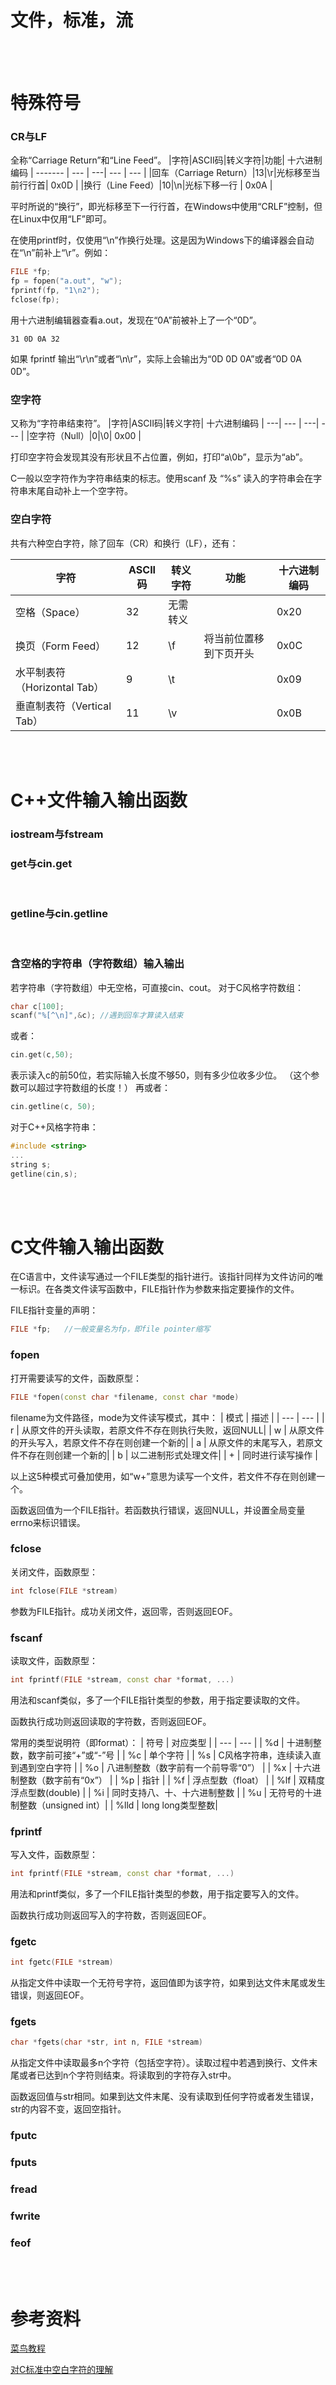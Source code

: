 # 文件，标准，流

<br/><br/>


# 特殊符号
### CR与LF
全称“Carriage Return”和“Line Feed”。
|字符|ASCII码|转义字符|功能| 十六进制编码
| ------- | --- | ---| --- | --- |
|回车（Carriage Return）|13|\r|光标移至当前行行首| 0x0D |
|换行（Line Feed）|10|\n|光标下移一行      | 0x0A |


平时所说的“换行”，即光标移至下一行行首，在Windows中使用“CRLF”控制，但在Linux中仅用“LF”即可。

在使用printf时，仅使用“\n”作换行处理。这是因为Windows下的编译器会自动在“\n”前补上“\r”。例如：
```cpp
FILE *fp;
fp = fopen("a.out", "w");
fprintf(fp, "1\n2");
fclose(fp);
```
用十六进制编辑器查看a.out，发现在“0A”前被补上了一个“0D”。
```
31 0D 0A 32
```

如果 fprintf 输出“\r\n”或者“\n\r”，实际上会输出为“0D 0D 0A”或者“0D 0A 0D”。

### 空字符
又称为“字符串结束符”。
|字符|ASCII码|转义字符| 十六进制编码
| ---| --- | ---| --- |
|空字符（Null）|0|\0| 0x00 |

打印空字符会发现其没有形状且不占位置，例如，打印“a\0b”，显示为“ab”。

C一般以空字符作为字符串结束的标志。使用scanf 及 “%s” 读入的字符串会在字符串末尾自动补上一个空字符。
### 空白字符
共有六种空白字符，除了回车（CR）和换行（LF），还有：

|字符|ASCII码|转义字符|功能| 十六进制编码
| ---| --- | ---| --- | --- |
|空格（Space）    |32|无需转义| | 0x20 |
|换页（Form Feed）|12|\f|将当前位置移到下页开头| 0x0C |
|水平制表符（Horizontal Tab）|9|\t|     | 0x09|
|垂直制表符（Vertical Tab）  |11|\v|    | 0x0B|

<br/><br/>


# C++文件输入输出函数
### iostream与fstream
### get与cin.get

<br/>

### getline与cin.getline

<br/>

### 含空格的字符串（字符数组）输入输出
若字符串（字符数组）中无空格，可直接cin、cout。
对于C风格字符数组：
```cpp
char c[100];
scanf("%[^\n]",&c); //遇到回车才算读入结束
```
或者：
```cpp
cin.get(c,50);
```
表示读入c的前50位，若实际输入长度不够50，则有多少位收多少位。
（这个参数可以超过字符数组的长度！）
再或者：
```cpp
cin.getline(c, 50);
```
对于C++风格字符串：
```cpp
#include <string>
...
string s;
getline(cin,s);
```

<br/><br/>

# C文件输入输出函数

在C语言中，文件读写通过一个FILE类型的指针进行。该指针同样为文件访问的唯一标识。在各类文件读写函数中，FILE指针作为参数来指定要操作的文件。

FILE指针变量的声明：
```cpp
FILE *fp;   //一般变量名为fp，即file pointer缩写
```


### fopen
打开需要读写的文件，函数原型：
```cpp
FILE *fopen(const char *filename, const char *mode)
```
filename为文件路径，mode为文件读写模式，其中：
| 模式 | 描述 |
| ---  | --- |
| r    | 从原文件的开头读取，若原文件不存在则执行失败，返回NULL|
| w    | 从原文件的开头写入，若原文件不存在则创建一个新的|
| a    | 从原文件的末尾写入，若原文件不存在则创建一个新的|
| b    | 以二进制形式处理文件|
| +    | 同时进行读写操作    |

以上这5种模式可叠加使用，如“w+”意思为读写一个文件，若文件不存在则创建一个。

函数返回值为一个FILE指针。若函数执行错误，返回NULL，并设置全局变量errno来标识错误。

### fclose
关闭文件，函数原型：
```cpp
int fclose(FILE *stream)
```
参数为FILE指针。成功关闭文件，返回零，否则返回EOF。

### fscanf
读取文件，函数原型：
```cpp
int fprintf(FILE *stream, const char *format, ...)
```
用法和scanf类似，多了一个FILE指针类型的参数，用于指定要读取的文件。

函数执行成功则返回读取的字符数，否则返回EOF。

常用的类型说明符（即format）：
| 符号 | 对应类型 |
| --- |  --- |
| %d  |  十进制整数，数字前可接“+”或“-”号  |
| %c  | 单个字符      |
| %s  | C风格字符串，连续读入直到遇到空白字符  |
| %o  | 八进制整数（数字前有一个前导零“0”） |
| %x  | 十六进制整数（数字前有“0x”）  |
| %p  | 指针  |
| %f  | 浮点型数（float） |
| %lf  | 双精度浮点型数(double) |
| %i  | 同时支持八、十、十六进制整数 |
| %u  | 无符号的十进制整数（unsigned int）|
| %lld  | long long类型整数|
### fprintf
写入文件，函数原型：
```cpp
int fprintf(FILE *stream, const char *format, ...)
```
用法和printf类似，多了一个FILE指针类型的参数，用于指定要写入的文件。

函数执行成功则返回写入的字符数，否则返回EOF。
### fgetc
```cpp
int fgetc(FILE *stream)
```
从指定文件中读取一个无符号字符，返回值即为该字符，如果到达文件末尾或发生错误，则返回EOF。
### fgets
```cpp
char *fgets(char *str, int n, FILE *stream)
```
从指定文件中读取最多n个字符（包括空字符）。读取过程中若遇到换行、文件末尾或者已达到n个字符则结束。将读取到的字符存入str中。

函数返回值与str相同。如果到达文件末尾、没有读取到任何字符或者发生错误，str的内容不变，返回空指针。

### fputc

### fputs

### fread

### fwrite

### feof

<br/><br/>
 


# 参考资料
[菜鸟教程](https://www.runoob.com/)

[对C标准中空白字符的理解](https://blog.csdn.net/boyinnju/article/details/6877087)